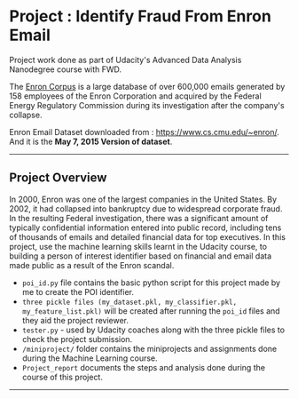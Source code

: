 # Project : Identify Fraud From Enron Email
Project work done as part of Udacity's  Advanced Data Analysis Nanodegree course with FWD.

The [Enron Corpus](https://en.wikipedia.org/wiki/Enron_Corpus) is a large database of over 600,000 emails generated by 158 employees of the Enron Corporation and acquired by the Federal Energy Regulatory Commission during its investigation after the company's collapse.

Enron Email Dataset downloaded from : https://www.cs.cmu.edu/~enron/.  
And it is the __May 7, 2015 Version of dataset__.

***

## Project Overview
In 2000, Enron was one of the largest companies in the United States. By 2002, it had collapsed into bankruptcy due to widespread corporate fraud. In the resulting Federal investigation, there was a significant amount of typically confidential information entered into public record, including tens of thousands of emails and detailed financial data for top executives. In this project, use the machine learning  skills learnt in the Udacity course, to building a person of interest identifier based on financial and email data made public as a result of the Enron scandal. 

- ```poi_id.py``` file contains the basic python script for this project made by me to create the POI identifier.  
- ```three pickle files (my_dataset.pkl, my_classifier.pkl, my_feature_list.pkl)``` will be created after running  the ```poi_id``` files and they aid the project reviewer.
- ```tester.py``` - used by Udacity coaches along with the three pickle files to check the project submission.  
- ```/miniproject/``` folder contains the miniprojects and assignments done during the Machine Learning course. 
- ```Project_report```  documents the steps and analysis done during the course of this project.

***


